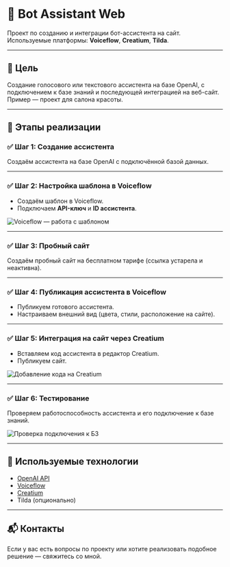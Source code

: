 # 🤖 Bot Assistant Web

Проект по созданию и интеграции бот-ассистента на сайт. Используемые платформы: **Voiceflow**, **Creatium**, **Tilda**.

---

## 📌 Цель

Создание голосового или текстового ассистента на базе OpenAI, с подключением к базе знаний и последующей интеграцией на веб-сайт. Пример — проект для салона красоты.

---

## 🚀 Этапы реализации

### ✅ Шаг 1: Создание ассистента
Создаём ассистента на базе OpenAI с подключённой базой данных.

---

### ✅ Шаг 2: Настройка шаблона в Voiceflow

- Создаём шаблон в Voiceflow.
- Подключаем **API-ключ** и **ID ассистента**.

![Voiceflow — работа с шаблоном](https://github.com/user-attachments/assets/cd87b9ad-b44f-48b5-a9a9-dfeaeb96e67b)

---

### ✅ Шаг 3: Пробный сайт

Создаём пробный сайт на бесплатном тарифе (ссылка устарела и неактивна).

---

### ✅ Шаг 4: Публикация ассистента в Voiceflow

- Публикуем готового ассистента.
- Настраиваем внешний вид (цвета, стили, расположение на сайте).

---

### ✅ Шаг 5: Интеграция на сайт через Creatium

- Вставляем код ассистента в редактор Creatium.
- Публикуем сайт.

![Добавление кода на Creatium](https://github.com/user-attachments/assets/c936b9ff-af4f-43fd-95ac-4d293e26ef2a)

---

### ✅ Шаг 6: Тестирование

Проверяем работоспособность ассистента и его подключение к базе знаний.

![Проверка подключения к БЗ](https://github.com/user-attachments/assets/fd841fa2-c3b9-40c7-9b74-d65003ad97b4)

---

## 📎 Используемые технологии

- [OpenAI API](https://platform.openai.com/)
- [Voiceflow](https://www.voiceflow.com/)
- [Creatium](https://creatium.io/)
- Tilda (опционально)

---

## 📬 Контакты

Если у вас есть вопросы по проекту или хотите реализовать подобное решение — свяжитесь со мной.

